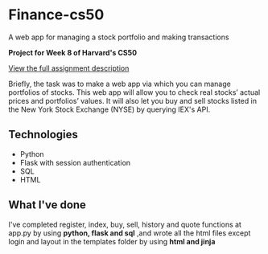 # Finance-cs50
A web app for managing a stock portfolio and making transactions

**Project for Week 8 of Harvard's CS50**

[View the full assignment description](https://cs50.harvard.edu/x/2020/tracks/web/finance/)

Briefly, the task was to make a web app via which you can manage portfolios of stocks. This web app will allow you to check real stocks’ actual prices and portfolios’ values. It will also let you buy and sell stocks listed in the New York Stock Exchange (NYSE) by querying IEX's API.

## Technologies
* Python
* Flask with session authentication
* SQL
* HTML

## What I've done

I've completed register, index, buy, sell, history and quote functions at app.py by using **python, flask and sql** ,and wrote all the html files except login and layout in the templates folder by using **html and jinja**

